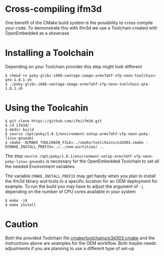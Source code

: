 # Cross-compiling ifm3d

One benefit of the CMake build system is the possibility to cross compile your code. To demonstrate this with ifm3d we use a Toolchain created with OpenEmbedded as a showcase


# Installing a Toolchain

Depending on your Toolchain provider this step might look different

```
$ chmod +x poky-glibc-i686-vantage-image-armv7ahf-vfp-neon-toolchain-qte-1.8.1.sh
$ ./poky-glibc-i686-vantage-image-armv7ahf-vfp-neon-toolchain-qte-1.8.1.sh
```

# Using the Toolcahin

```
$ git clone https://github.com/ifm/ifm3d.git
$ cd ifm3d/
$ mkdir build
$ source /opt/poky/1.8.1/environment-setup-armv7ahf-vfp-neon-poky-linux-gnueabi
$ cmake -DCMAKE_TOOLCHAIN_FILE=../cmake/toolchains/o3d303.cmake -DCMAKE_INSTALL_PREFIX=../../oem-partition/ ..
```
The step ``source /opt/poky/1.8.1/environment-setup-armv7ahf-vfp-neon-poky-linux-gnueabi`` is necessary for the OpenEmbedded Toolchain to set all the needed Environment variables.

The variable ``CMAKE_INSTALL_PREFIX`` may get handy when you plan to install the ifm3d library and tools to a specific location for an OEM deployment for example.
To run the build you may have to adjust the argument of ``-j`` depending on the number of CPU cores available in your system

```
$ make -j8
$ make install
```

# Caution

Both the provided Toolchain file [cmake/toolchains/o3d303.cmake](cmake/toolchains/o3d303.cmake) and the instructions above are examples for the OEM workflow. Both maybe needs adjustments if you are planning to use a different type of set-up

